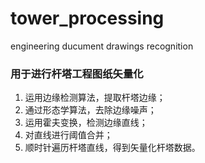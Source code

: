 # tower_processing
engineering ducument drawings recognition
### 用于进行杆塔工程图纸矢量化
1. 运用边缘检测算法，提取杆塔边缘；
2. 通过形态学算法，去除边缘噪声；
3. 运用霍夫变换，检测边缘直线；
4. 对直线进行阈值合并；
5. 顺时针遍历杆塔直线，得到矢量化杆塔数据。
